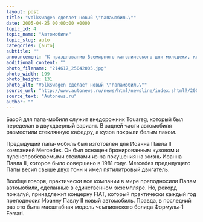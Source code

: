 ```yaml
---
layout: post
title: "Volkswagen сделает новый \"папамобиль\""
date: 2005-04-25 00:00:00 +0000
topic_id: 4
topic_name: "Автомобили"
topic_slug: auto
categories: [auto]
subtitle: ""
announcement: "К празднованию Всемирного католического дня молодежи, которое состоится в Кельне с 16 по 21 августа, VW строит папа-мобиль для недавно избранного Папы немецкого происхождения Бенедикта XVI. Поездка в Кельн будет первой для Бенедикта XVI со дня его избрания на папский престол 19 апреля 2005 года."
additional_content: ""
photo_filename: "214617_25042005.jpg"
photo_width: 199
photo_height: 131
photo_alt: "Volkswagen сделает новый \"папамобиль\""
source_url: "http://www.autonews.ru/news/html/newsline/index.shtml?/2005/04/22/61666"
source_text: "Autonews.ru"
author: ""
---
```

Базой для папа-мобиля служит внедорожник Touareg, который был переделан в двухдверный вариант. В задней части автомобиля разместили стеклянную кафедру, а кузов покрыли белым лаком.

Предыдущий папа-мобиль был изготовлен для Иоанна Павла II компанией Mercedes. Он был оснащен бронированным кузовом и пуленепробеваемыми стеклами из-за покушения на жизнь Иоанна Павла II, которое было совершено в 1981 году. Mercedes предыдущего Папы весил свыше двух тонн и имел пятилитровый двигатель.

Вообще говоря, практически все компании в мире преподносили Папам автомобили, сделанные в единственном экземпляре. Но, рекорд пожалуй, принадлежит концерну FIAT, который практически каждый год преподносил Иоанну Павлу II новый автомобиль. Правда, в последний раз это была масштабная модель чемпионского болида Формулы-1 Ferrari.
